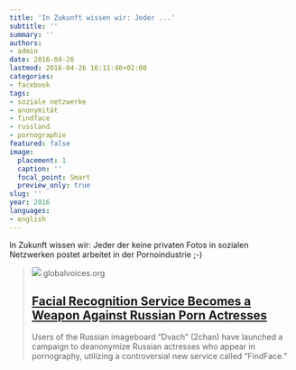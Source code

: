 ```yaml
---
title: 'In Zukunft wissen wir: Jeder ...'
subtitle: ''
summary: ''
authors:
- admin
date: 2016-04-26
lastmod: 2016-04-26 16:11:40+02:00
categories:
- facebook
tags:
- soziale netzwerke
- anonymität
- findface
- russland
- pornographie
featured: false
image:
  placement: 1
  caption: ''
  focal_point: Smart
  preview_only: true
slug: ''
year: 2016
languages:
- english
---
```


In Zukunft wissen wir: Jeder der keine privaten Fotos in sozialen Netzwerken postet arbeitet in der Pornoindustrie ;-)
> [![](https://globalvoices.org/wp-content/uploads/2016/04/c015b0b2fb1421-800x450.jpg)](https://globalvoices.org/2016/04/22/facial-recognition-service-becomes-a-weapon-against-russian-porn-actresses/)
> globalvoices.org
> ## [Facial Recognition Service Becomes a Weapon Against Russian Porn Actresses](https://globalvoices.org/2016/04/22/facial-recognition-service-becomes-a-weapon-against-russian-porn-actresses/)
>
>Users of the Russian imageboard “Dvach” (2chan) have launched a campaign to deanonymize Russian actresses who appear in pornography, utilizing a controversial new service called “FindFace.”